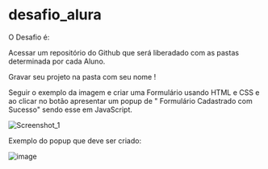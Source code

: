 # desafio_alura
O Desafio é:

Acessar um repositório do Github que será liberadado com as pastas determinada por cada Aluno.

Gravar seu projeto na pasta com seu nome !

Seguir o exemplo da imagem e criar uma Formulário usando HTML e CSS e ao clicar no botão apresentar um popup de " Formulário Cadastrado com Sucesso" sendo esse em JavaScript.

![Screenshot_1](https://user-images.githubusercontent.com/102676439/167458186-042de6dc-1110-485b-ba8c-33d74d2cc069.png)
 
 Exemplo do popup que deve ser criado:
 
 ![image](https://user-images.githubusercontent.com/102676439/167458311-785eb4e5-af4d-4db4-9f44-33b2bd0e7927.png)
